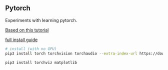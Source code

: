 ## Pytorch
Experiments with learning pytorch.

[Based on this tutorial](https://pytorch.org/tutorials/beginner/basics/quickstart_tutorial.html)

[full install guide](https://pytorch.org/get-started/locally/)

````bash
# install (with no GPU)
pip3 install torch torchvision torchaudio --extra-index-url https://download.pytorch.org/whl/cpu

pip3 install torchviz matplotlib
````
